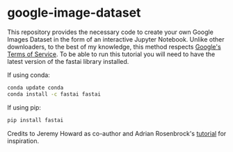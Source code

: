 # google-image-dataset
This repository provides the necessary code to create your own Google Images Dataset in the form of an interactive Jupyter Notebook. Unlike other downloaders, to the best of my knowledge, this method respects [Google's Terms of Service](https://support.google.com/webmasters/answer/66357?hl=en).
To be able to run this tutorial you will need to have the latest version of the fastai library installed. 

If using conda:

``` bash
conda update conda
conda install -c fastai fastai
```

If using pip:
```bash
pip install fastai
```

Credits to Jeremy Howard as co-author and Adrian Rosenbrock's [tutorial](https://www.pyimagesearch.com/2017/12/04/how-to-create-a-deep-learning-dataset-using-google-images/) for inspiration.
